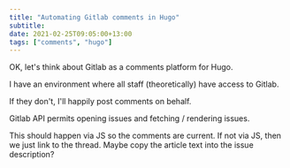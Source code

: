 ```yaml
---
title: "Automating Gitlab comments in Hugo"
subtitle: 
date: 2021-02-25T09:05:00+13:00
tags: ["comments", "hugo"]
---
```


OK, let's think about Gitlab as a comments platform for Hugo.

I have an environment where all staff (theoretically) have access to Gitlab.

If they don't, I'll happily post comments on behalf.

Gitlab API permits opening issues and fetching / rendering issues.

This should happen via JS so the comments are current. If not via JS, then we just link to the thread. Maybe copy the article text into the issue description?

